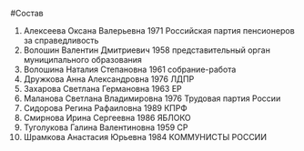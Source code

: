 #Состав
1. Алексеева Оксана Валерьевна 1971 Российская партия пенсионеров за справедливость
2. Волошин Валентин Дмитриевич 1958 представительный орган муниципального образования
3. Волошина Наталия Степановна 1961 собрание-работа
4. Дружкова Анна Александровна 1976 ЛДПР
5. Захарова Светлана Германовна 1963 ЕР
6. Маланова Светлана Владимировна 1976 Трудовая партия России
7. Сидорова Регина Рафаиловна 1989 КПРФ
8. Смирнова Ирина Сергеевна 1986 ЯБЛОКО
9. Туголукова Галина Валентиновна 1959 СР
10. Шрамкова Анастасия Юрьевна 1984 КОММУНИСТЫ РОССИИ
